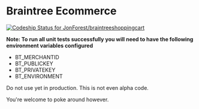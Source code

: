 # Braintree Ecommerce

[ ![Codeship Status for JonForest/braintreeshoppingcart](https://codeship.com/projects/fbe30000-6428-0133-f5dd-4e069a91af7c/status?branch=master)](https://codeship.com/projects/113034)

**Note: To run all unit tests successfully you will need to have the following environment variables configured**

* BT_MERCHANTID
* BT_PUBLICKEY
* BT_PRIVATEKEY
* BT_ENVIRONMENT

Do not use yet in production.  This is not even alpha code.

You're welcome to poke around however.





